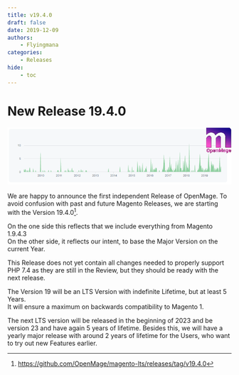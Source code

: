 ```yaml
---
title: v19.4.0
draft: false
date: 2019-12-09
authors:
    - Flyingmana
categories:
    - Releases
hide:
    - toc
---
```


# New Release 19.4.0

![Graph](../../assets/images/openmage_contributions_logo_2019_11.png)

We are happy to announce the first independent Release of OpenMage.
To avoid confusion with past and future Magento Releases, we are starting with the Version 19.4.0[^1].

<!-- more -->

On the one side this reflects that we include everything from Magento 1.9.4.3  
On the other side, it reflects our intent, to base the Major Version on the current Year.

This Release does not yet contain all changes needed to properly support PHP 7.4 as they are still in the Review, but they should be ready with the next release.

The Version 19 will be an LTS Version with indefinite Lifetime, but at least 5 Years.  
It will ensure a maximum on backwards compatibility to Magento 1.

The next LTS version will be released in the beginning of 2023 and be version 23 and have again 5 years of lifetime.
Besides this, we will have a yearly major release with around 2 years of lifetime for the Users, who want to try out new Features earlier.

[^1]: https://github.com/OpenMage/magento-lts/releases/tag/v19.4.0
